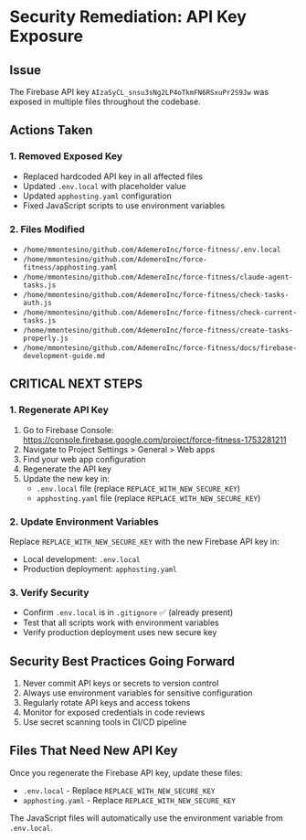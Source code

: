 # Security Remediation: API Key Exposure

## Issue
The Firebase API key `AIzaSyCL_snsu3sNg2LP4oTkmFN6RSxuPr2S9Jw` was exposed in multiple files throughout the codebase.

## Actions Taken

### 1. Removed Exposed Key
- Replaced hardcoded API key in all affected files
- Updated `.env.local` with placeholder value
- Updated `apphosting.yaml` configuration
- Fixed JavaScript scripts to use environment variables

### 2. Files Modified
- `/home/mmontesino/github.com/AdemeroInc/force-fitness/.env.local`
- `/home/mmontesino/github.com/AdemeroInc/force-fitness/apphosting.yaml`
- `/home/mmontesino/github.com/AdemeroInc/force-fitness/claude-agent-tasks.js`
- `/home/mmontesino/github.com/AdemeroInc/force-fitness/check-tasks-auth.js`
- `/home/mmontesino/github.com/AdemeroInc/force-fitness/check-current-tasks.js`
- `/home/mmontesino/github.com/AdemeroInc/force-fitness/create-tasks-properly.js`
- `/home/mmontesino/github.com/AdemeroInc/force-fitness/docs/firebase-development-guide.md`

## CRITICAL NEXT STEPS

### 1. Regenerate API Key
1. Go to Firebase Console: https://console.firebase.google.com/project/force-fitness-1753281211
2. Navigate to Project Settings > General > Web apps
3. Find your web app configuration
4. Regenerate the API key
5. Update the new key in:
   - `.env.local` file (replace `REPLACE_WITH_NEW_SECURE_KEY`)
   - `apphosting.yaml` file (replace `REPLACE_WITH_NEW_SECURE_KEY`)

### 2. Update Environment Variables
Replace `REPLACE_WITH_NEW_SECURE_KEY` with the new Firebase API key in:
- Local development: `.env.local`
- Production deployment: `apphosting.yaml`

### 3. Verify Security
- Confirm `.env.local` is in `.gitignore` ✅ (already present)
- Test that all scripts work with environment variables
- Verify production deployment uses new secure key

## Security Best Practices Going Forward
1. Never commit API keys or secrets to version control
2. Always use environment variables for sensitive configuration
3. Regularly rotate API keys and access tokens
4. Monitor for exposed credentials in code reviews
5. Use secret scanning tools in CI/CD pipeline

## Files That Need New API Key
Once you regenerate the Firebase API key, update these files:
- `.env.local` - Replace `REPLACE_WITH_NEW_SECURE_KEY`
- `apphosting.yaml` - Replace `REPLACE_WITH_NEW_SECURE_KEY` 

The JavaScript files will automatically use the environment variable from `.env.local`.